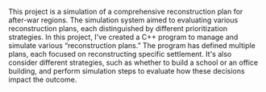 This project is a simulation of a comprehensive reconstruction plan for after-war regions. The simulation system aimed to evaluating various reconstruction plans, each distinguished by different prioritization strategies.
In this project, I've created a C++ program to manage and simulate various “reconstruction plans.” The program has defined multiple plans, each focused on reconstructing
specific settlement. It's also consider different strategies, such as whether to build a school or an office building, and perform simulation steps to evaluate how these decisions impact the outcome. 

